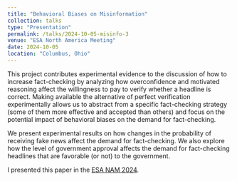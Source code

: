 ```yaml
---
title: "Behavioral Biases on Misinformation"
collection: talks
type: "Presentation"
permalink: /talks/2024-10-05-misinfo-3
venue: "ESA North America Meeting"
date: 2024-10-05
location: "Columbus, Ohio"
---
```


This project contributes experimental evidence to the discussion of how to increase fact-checking by analyzing how overconfidence and motivated reasoning affect the willingness to pay to verify whether a headline is correct. Making available the alternative of perfect verification experimentally allows us to abstract from a specific fact-checking strategy (some of them more effective and accepted than others) and focus on the potential impact of behavioral biases on the demand for fact-checking.

We present experimental results on how changes in the probability of receiving fake news affect the demand for fact-checking. We also explore how the level of government approval affects the demand for fact-checking headlines that are favorable (or not) to the government.

I presented this paper in the [ESA NAM 2024](https://drive.google.com/file/d/1r4hJ1rOgyfme_8VWYeb5_mlux_86P8JR/view).
